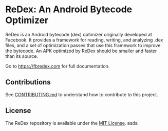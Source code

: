 # ReDex: An Android Bytecode Optimizer

ReDex is an Android bytecode (dex) optimizer originally developed at
Facebook. It provides a framework for reading, writing, and analyzing .dex
files, and a set of optimization passes that use this framework to improve the
bytecode.  An APK optimized by ReDex should be smaller and faster than its
source.

Go to https://fbredex.com for full documentation.

## Contributions

See [CONTRIBUTING.md](https://github.com/facebook/redex/blob/master/CONTRIBUTING.md) to understand how to contribute to this project.

## License

The ReDex repository is available under the [MIT License](https://github.com/facebook/redex/blob/master/LICENSE).
asda
